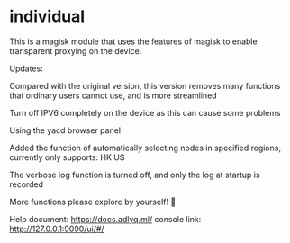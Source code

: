 # individual
This is a magisk module that uses the features of magisk to enable transparent proxying on the device.

Updates:

Compared with the original version, this version removes many functions that ordinary users cannot use, and is more streamlined

Turn off IPV6 completely on the device as this can cause some problems

Using the yacd browser panel

Added the function of automatically selecting nodes in specified regions, currently only supports: HK US

The verbose log function is turned off, and only the log at startup is recorded

More functions please explore by yourself! 🥰

Help document: https://docs.adlyq.ml/
console link: http://127.0.0.1:9090/ui/#/
